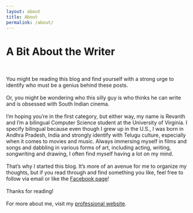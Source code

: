 ```yaml
---
layout: about
title: About
permalink: /about/
---
```


<h1> A Bit About the Writer </h1>
<br>
<p>
  You might be reading this blog and find yourself with a strong urge to identify who must be a genius behind these posts.  
  <br><br>
  Or, you might be wondering who this silly guy is who thinks he can write and is obsessed with South Indian cinema.
  <br><br>
  I’m hoping you’re in the first category, but either way, my name is Revanth and I’m a bilingual Computer Science student at the University of Virginia. I specify bilingual because even though I grew up in the U.S., I was born in Andhra Pradesh, India and strongly identify with Telugu culture, especially when it comes to movies and music. Always immersing myself in films and songs and dabbling in various forms of art, including acting, writing, songwriting and drawing, I often find myself having a lot on my mind.
  <br><br>
  That’s why I started this blog. It’s more of an avenue for me to organize my thoughts, but if you read through and find something you like, feel free to follow via email or like the <a href="http://www.facebook.com/ManasuloMaatalu" target="_blank">Facebook page</a>!
  <br><br>
  Thanks for reading!
  <br><br>
  For more about me, visit my <a href="http://revanthkolli.github.io" target="_blank">professional website</a>.
</p>
